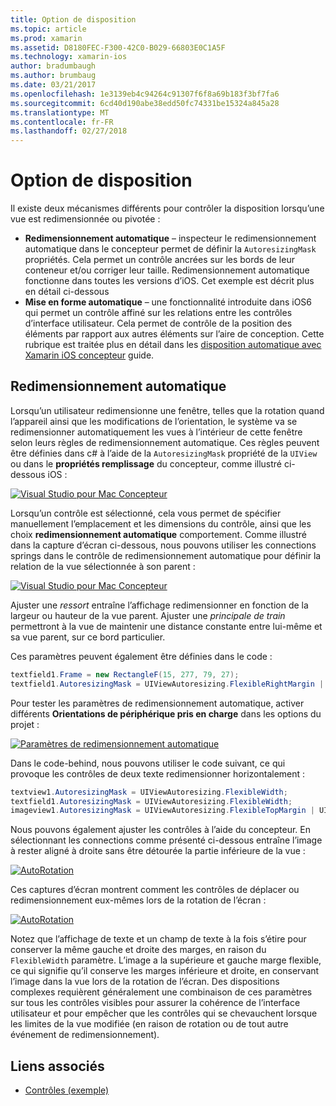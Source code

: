 ```yaml
---
title: Option de disposition
ms.topic: article
ms.prod: xamarin
ms.assetid: D8180FEC-F300-42C0-B029-66803E0C1A5F
ms.technology: xamarin-ios
author: bradumbaugh
ms.author: brumbaug
ms.date: 03/21/2017
ms.openlocfilehash: 1e3139eb4c94264c91307f6f8a69b183f3bf7fa6
ms.sourcegitcommit: 6cd40d190abe38edd50fc74331be15324a845a28
ms.translationtype: MT
ms.contentlocale: fr-FR
ms.lasthandoff: 02/27/2018
---
```

# <a name="layout-options"></a>Option de disposition

Il existe deux mécanismes différents pour contrôler la disposition lorsqu’une vue est redimensionnée ou pivotée :

-  **Redimensionnement automatique** – inspecteur le redimensionnement automatique dans le concepteur permet de définir la `AutoresizingMask` propriétés. Cela permet un contrôle ancrées sur les bords de leur conteneur et/ou corriger leur taille. Redimensionnement automatique fonctionne dans toutes les versions d’iOS. Cet exemple est décrit plus en détail ci-dessous
-  **Mise en forme automatique** – une fonctionnalité introduite dans iOS6 qui permet un contrôle affiné sur les relations entre les contrôles d’interface utilisateur. Cela permet de contrôle de la position des éléments par rapport aux autres éléments sur l’aire de conception. Cette rubrique est traitée plus en détail dans les [disposition automatique avec Xamarin iOS concepteur](~/ios/user-interface/designer/designer-auto-layout.md) guide.


## <a name="autosizing"></a>Redimensionnement automatique

Lorsqu’un utilisateur redimensionne une fenêtre, telles que la rotation quand l’appareil ainsi que les modifications de l’orientation, le système va se redimensionner automatiquement les vues à l’intérieur de cette fenêtre selon leurs règles de redimensionnement automatique. Ces règles peuvent être définies dans c# à l’aide de la `AutoresizingMask` propriété de la `UIView` ou dans le **propriétés remplissage** du concepteur, comme illustré ci-dessous iOS :

 [ ![](layout-options-images/image41.png "Visual Studio pour Mac Concepteur")](layout-options-images/image41.png)

Lorsqu’un contrôle est sélectionné, cela vous permet de spécifier manuellement l’emplacement et les dimensions du contrôle, ainsi que les choix **redimensionnement automatique** comportement. Comme illustré dans la capture d’écran ci-dessous, nous pouvons utiliser les connections springs dans le contrôle de redimensionnement automatique pour définir la relation de la vue sélectionnée à son parent :

 [ ![](layout-options-images/image42.png "Visual Studio pour Mac Concepteur")](layout-options-images/image42.png)

Ajuster une *ressort* entraîne l’affichage redimensionner en fonction de la largeur ou hauteur de la vue parent. Ajuster une *principale de train* permettront à la vue de maintenir une distance constante entre lui-même et sa vue parent, sur ce bord particulier.

Ces paramètres peuvent également être définies dans le code :

```csharp
textfield1.Frame = new RectangleF(15, 277, 79, 27);
textfield1.AutoresizingMask = UIViewAutoresizing.FlexibleRightMargin | UIViewAutoresizing.FlexibleBottomMargin;
```


Pour tester les paramètres de redimensionnement automatique, activer différents **Orientations de périphérique pris en charge** dans les options du projet :

 [ ![](layout-options-images/image43a.png "Paramètres de redimensionnement automatique")](layout-options-images/image43a.png)

Dans le code-behind, nous pouvons utiliser le code suivant, ce qui provoque les contrôles de deux texte redimensionner horizontalement :

```csharp
textview1.AutoresizingMask = UIViewAutoresizing.FlexibleWidth;
textfield1.AutoresizingMask = UIViewAutoresizing.FlexibleWidth;
imageview1.AutoresizingMask = UIViewAutoresizing.FlexibleTopMargin | UIViewAutoresizing.FlexibleLeftMargin;
```


Nous pouvons également ajuster les contrôles à l’aide du concepteur. En sélectionnant les connections comme présenté ci-dessous entraîne l’image à rester aligné à droite sans être détourée la partie inférieure de la vue :

 [ ![](layout-options-images/autoresize.png "AutoRotation")](layout-options-images/autoresize.png)

Ces captures d’écran montrent comment les contrôles de déplacer ou redimensionnement eux-mêmes lors de la rotation de l’écran :

 [ ![](layout-options-images/image44a.png "AutoRotation")](layout-options-images/image44a.png)

Notez que l’affichage de texte et un champ de texte à la fois s’étire pour conserver la même gauche et droite des marges, en raison du `FlexibleWidth` paramètre. L’image a la supérieure et gauche marge flexible, ce qui signifie qu’il conserve les marges inférieure et droite, en conservant l’image dans la vue lors de la rotation de l’écran. Des dispositions complexes requièrent généralement une combinaison de ces paramètres sur tous les contrôles visibles pour assurer la cohérence de l’interface utilisateur et pour empêcher que les contrôles qui se chevauchent lorsque les limites de la vue modifiée (en raison de rotation ou de tout autre événement de redimensionnement).





## <a name="related-links"></a>Liens associés

- [Contrôles (exemple)](https://developer.xamarin.com/samples/Controls/)
